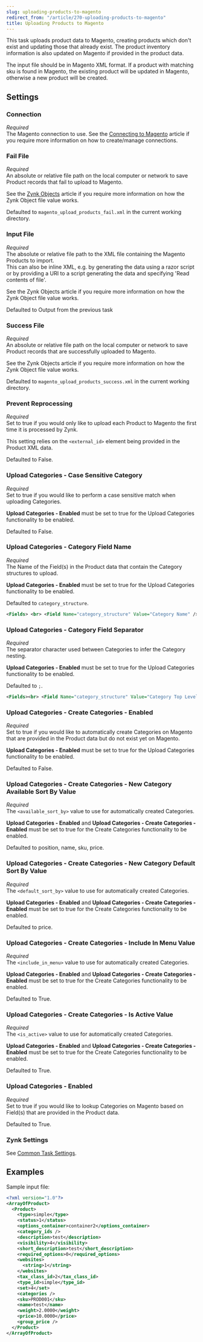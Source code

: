 ```yaml
---
slug: uploading-products-to-magento
redirect_from: "/article/270-uploading-products-to-magento"
title: Uploading Products to Magento
---
```

 This task uploads product data to Magento, creating products which don't exist and updating those that already exist. The product inventory information is also updated on Magento if provided in the product data.

The input file should be in Magento XML format. If a product with matching sku is found in Magento, the existing product will be updated in Magento, otherwise a new product will be created.

## Settings
### Connection
_Required_  
The Magento connection to use. See the [Connecting to Magento](connecting-to-magento) article if you require more information on how to create/manage connections.

### Fail File
_Required_  
An absolute or relative file path on the local computer or network to save Product records that fail to upload to Magento.  

See the [Zynk Objects](zynk-objects) article if you require more information on how the Zynk Object file value works. 

Defaulted to `magento_upload_products_fail.xml` in the current working directory.

### Input File
_Required_  
The absolute or relative file path to the XML file containing the Magento Products to import.  
This can also be inline XML, e.g. by generating the data using a razor script or by providing a URI to a script generating the data and specifying 'Read contents of file'.  

See the  Zynk Objects article if you require more information on how the Zynk Object file value works.

Defaulted to Output from the previous task 

### Success File
_Required_  
An absolute or relative file path on the local computer or network to save Product records that are successfully uploaded to Magento.  

See the  Zynk Objects article if you require more information on how the Zynk Object file value works.

Defaulted to `magento_upload_products_success.xml` in the current working directory. 

### Prevent Reprocessing
_Required_  
Set to true if you would only like to upload each Product to Magento the first time it is processed by Zynk.

This setting relies on the `<external_id>` element being provided in the Product XML data.

Defaulted to False.

### Upload Categories - Case Sensitive Category
_Required_  
Set to true if you would like to perform a case sensitive match when uploading Categories.

__Upload Categories - Enabled__ must be set to true for the Upload Categories functionality to be enabled.

Defaulted to False.

### Upload Categories - Category Field Name
_Required_  
The Name of the Field(s) in the Product data that contain the Category structures to upload.

__Upload Categories - Enabled__ must be set to true for the Upload Categories functionality to be enabled.

Defaulted to `category_structure`.    

```xml
<Fields> <br> <Field Name="category_structure" Value="Category Name" /><br> </Fields>
```

### Upload Categories - Category Field Separator
_Required_  
The separator character used between Categories to infer the Category nesting.

__Upload Categories - Enabled__ must be set to true for the Upload Categories functionality to be enabled. 

Defaulted to `;`.

```xml
<Fields><br> <Field Name="category_structure" Value="Category Top Level;Category Sub Level" /><br></Fields>
```

### Upload Categories - Create Categories - Enabled
_Required_  
Set to true if you would like to automatically create Categories on Magento that are provided in the Product data but do not exist yet on Magento.

__Upload Categories - Enabled__ must be set to true for the Upload Categories functionality to be enabled.

Defaulted to False.

### Upload Categories - Create Categories - New Category Available Sort By Value
_Required_  
The `<available_sort_by>` value to use for automatically created Categories.

__Upload Categories - Enabled__ and __Upload Categories - Create Categories - Enabled__ must be set to true for the Create Categories functionality to be enabled.

Defaulted to position, name, sku, price.

### Upload Categories - Create Categories - New Category Default Sort By Value
_Required_  
The `<default_sort_by>` value to use for automatically created Categories. 

__Upload Categories - Enabled__ and __Upload Categories - Create Categories - Enabled__ must be set to true for the Create Categories functionality to be enabled.

Defaulted to price.

### Upload Categories - Create Categories - Include In Menu Value
_Required_  
The `<include_in_menu>` value to use for automatically created Categories. 

__Upload Categories - Enabled__ and __Upload Categories - Create Categories - Enabled__ must be set to true for the Create Categories functionality to be enabled.

Defaulted to True.

### Upload Categories - Create Categories - Is Active Value
_Required_  
The `<is_active>` value to use for automatically created Categories. 

__Upload Categories - Enabled__ and __Upload Categories - Create Categories - Enabled__ must be set to true for the Create Categories functionality to be enabled.

Defaulted to True.

### Upload Categories - Enabled
_Required_  
Set to true if you would like to lookup Categories on Magento based on Field(s) that are provided in the Product data. 

Defaulted to True.

### Zynk Settings
See [Common Task Settings](common-task-settings).

## Examples
Sample input file:
```xml
<?xml version="1.0"?>
<ArrayOfProduct>
  <Product>
    <type>simple</type>
    <status>1</status>
    <options_container>container2</options_container>
    <category_ids />
    <description>test</description>
    <visibility>4</visibility>
    <short_description>test</short_description>
    <required_options>0</required_options>
    <websites>
      <string>1</string>
    </websites>
    <tax_class_id>2</tax_class_id>
    <type_id>simple</type_id>
    <set>4</set>
    <categories />
    <sku>PROD001</sku>
    <name>test</name>
    <weight>2.0000</weight>
    <price>10.0000</price>
    <group_price />
  </Product>
</ArrayOfProduct>
```